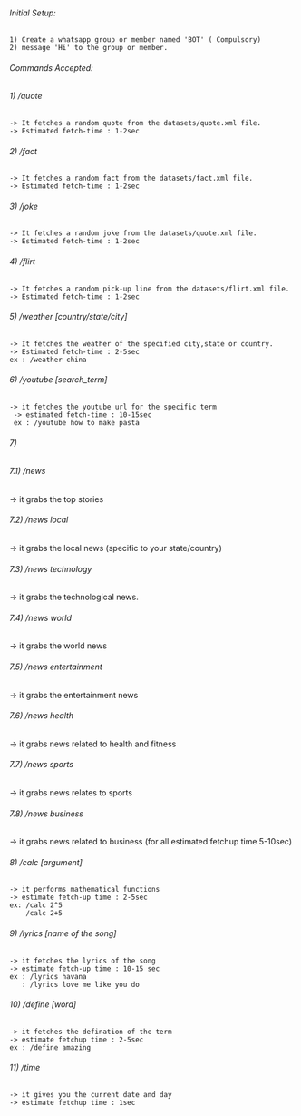
###### Initial Setup:
```
1) Create a whatsapp group or member named 'BOT' ( Compulsory)
2) message 'Hi' to the group or member.
```

###### Commands Accepted:

###### 1) /quote 
```
-> It fetches a random quote from the datasets/quote.xml file.
-> Estimated fetch-time : 1-2sec
```

###### 2) /fact
```
-> It fetches a random fact from the datasets/fact.xml file.
-> Estimated fetch-time : 1-2sec
```

###### 3) /joke
```
-> It fetches a random joke from the datasets/quote.xml file.
-> Estimated fetch-time : 1-2sec
```

###### 4) /flirt
```
-> It fetches a random pick-up line from the datasets/flirt.xml file.
-> Estimated fetch-time : 1-2sec
```

###### 5) /weather [country/state/city]
```
-> It fetches the weather of the specified city,state or country.
-> Estimated fetch-time : 2-5sec
ex : /weather china 
```

###### 6) /youtube [search_term]
```
-> it fetches the youtube url for the specific term
 -> estimated fetch-time : 10-15sec
 ex : /youtube how to make pasta
 ```
###### 7) 
######  7.1) /news
  -> it grabs the top stories 
######  7.2) /news local
 -> it grabs the local news (specific to your state/country)
######  7.3) /news technology
 -> it grabs the technological news.
######  7.4) /news world
 -> it grabs the world news
######  7.5) /news entertainment
 -> it grabs the entertainment news
######  7.6) /news health
 -> it grabs news related to health and fitness
######  7.7) /news sports
 -> it grabs news relates to sports
######  7.8) /news business
 -> it grabs news related to business
 (for all estimated fetchup time 5-10sec)
 
######  8) /calc [argument]
 ```
 -> it performs mathematical functions
 -> estimate fetch-up time : 2-5sec
 ex: /calc 2^5  
     /calc 2+5
 ```
 
######  9) /lyrics [name of the song]
 ```
 -> it fetches the lyrics of the song
 -> estimate fetch-up time : 10-15 sec
 ex : /lyrics havana
    : /lyrics love me like you do
 ```
 
###### 10) /define [word]
 ```
 -> it fetches the defination of the term
 -> estimate fetchup time : 2-5sec
 ex : /define amazing
 ```
 
 ###### 11) /time
 ```
 -> it gives you the current date and day
 -> estimate fetchup time : 1sec
 ```
 
 
 
